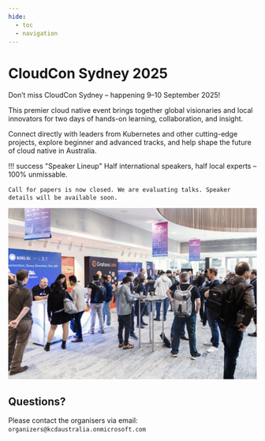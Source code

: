 ```yaml
---
hide:
  - toc
  - navigation
---
```


# CloudCon Sydney 2025

Don’t miss CloudCon Sydney – happening 9–10 September 2025!

This premier cloud native event brings together global visionaries and local innovators for two days of hands-on learning, collaboration, and insight.

Connect directly with leaders from Kubernetes and other cutting-edge projects, explore beginner and advanced tracks, and help shape the future of cloud native in Australia.

!!! success "Speaker Lineup"
    Half international speakers, half local experts – 100% unmissable.

    Call for papers is now closed. We are evaluating talks. Speaker details will be available soon.

![KCD 2024](images/lobby.png)

## Questions?

Please contact the organisers via email: `organizers@kcdaustralia.onmicrosoft.com`